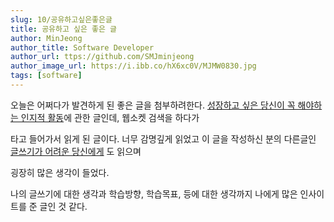 ```yaml
---
slug: 10/공유하고싶은좋은글
title: 공유하고 싶은 좋은 글
author: MinJeong
author_title: Software Developer
author_url: ttps://github.com/SMJminjeong
author_image_url: https://i.ibb.co/hX6xc0V/MJMW0830.jpg
tags: [software]
---
```


오늘은 어쩌다가 발견하게 된 좋은 글을 첨부하려한다.
[성장하고 싶은 당신이 꼭 해야하는 인지적 활동](https://yozm.wishket.com/magazine/detail/2394/)에 관한 글인데, 웹소켓 검색을 하다가

타고 들어가서 읽게 된 글이다. 
너무 감명깊게 읽었고 이 글을 작성하신 분의 다른글인 [글쓰기가 어려운 당신에게](https://yozm.wishket.com/magazine/detail/2053/) 도 읽으며

굉장히 많은 생각이 들었다.

나의 글쓰기에 대한 생각과 학습방향, 학습목표, 등에 대한 생각까지 나에게 많은 인사이트를 준 글인 것 같다.
